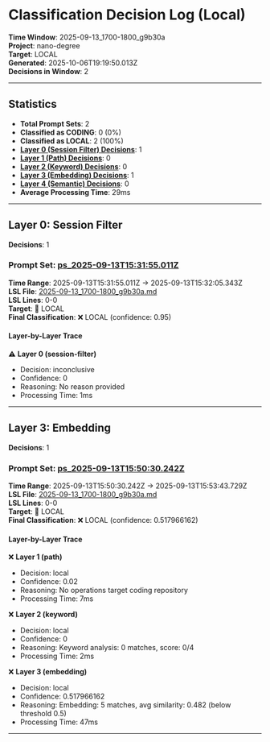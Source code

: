 # Classification Decision Log (Local)

**Time Window**: 2025-09-13_1700-1800_g9b30a<br>
**Project**: nano-degree<br>
**Target**: LOCAL<br>
**Generated**: 2025-10-06T19:19:50.013Z<br>
**Decisions in Window**: 2

---

## Statistics

- **Total Prompt Sets**: 2
- **Classified as CODING**: 0 (0%)
- **Classified as LOCAL**: 2 (100%)
- **[Layer 0 (Session Filter) Decisions](#layer-0-session-filter)**: 1
- **[Layer 1 (Path) Decisions](#layer-1-path)**: 0
- **[Layer 2 (Keyword) Decisions](#layer-2-keyword)**: 0
- **[Layer 3 (Embedding) Decisions](#layer-3-embedding)**: 1
- **[Layer 4 (Semantic) Decisions](#layer-4-semantic)**: 0
- **Average Processing Time**: 29ms

---

## Layer 0: Session Filter

**Decisions**: 1

### Prompt Set: [ps_2025-09-13T15:31:55.011Z](../../history/2025-09-13_1700-1800_g9b30a.md#ps_2025-09-13T15:31:55.011Z)

**Time Range**: 2025-09-13T15:31:55.011Z → 2025-09-13T15:32:05.343Z<br>
**LSL File**: [2025-09-13_1700-1800_g9b30a.md](../../history/2025-09-13_1700-1800_g9b30a.md#ps_2025-09-13T15:31:55.011Z)<br>
**LSL Lines**: 0-0<br>
**Target**: 📍 LOCAL<br>
**Final Classification**: ❌ LOCAL (confidence: 0.95)

#### Layer-by-Layer Trace

⚠️ **Layer 0 (session-filter)**
- Decision: inconclusive
- Confidence: 0
- Reasoning: No reason provided
- Processing Time: 1ms

---

## Layer 3: Embedding

**Decisions**: 1

### Prompt Set: [ps_2025-09-13T15:50:30.242Z](../../history/2025-09-13_1700-1800_g9b30a.md#ps_2025-09-13T15:50:30.242Z)

**Time Range**: 2025-09-13T15:50:30.242Z → 2025-09-13T15:53:43.729Z<br>
**LSL File**: [2025-09-13_1700-1800_g9b30a.md](../../history/2025-09-13_1700-1800_g9b30a.md#ps_2025-09-13T15:50:30.242Z)<br>
**LSL Lines**: 0-0<br>
**Target**: 📍 LOCAL<br>
**Final Classification**: ❌ LOCAL (confidence: 0.517966162)

#### Layer-by-Layer Trace

❌ **Layer 1 (path)**
- Decision: local
- Confidence: 0.02
- Reasoning: No operations target coding repository
- Processing Time: 7ms

❌ **Layer 2 (keyword)**
- Decision: local
- Confidence: 0
- Reasoning: Keyword analysis: 0 matches, score: 0/4
- Processing Time: 2ms

❌ **Layer 3 (embedding)**
- Decision: local
- Confidence: 0.517966162
- Reasoning: Embedding: 5 matches, avg similarity: 0.482 (below threshold 0.5)
- Processing Time: 47ms

---

